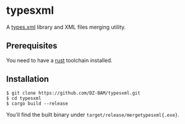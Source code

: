 # typesxml
A [types.xml](https://wiki.dzconfig.com/types/) library and XML files merging utility.

## Prerequisites
You need to have a [rust](https://www.rust-lang.org/) toolchain installed.

## Installation
```
$ git clone https://github.com/DZ-BAM/typesxml.git
$ cd typesxml
$ cargo build --release
```
You'll find the built binary under `target/release/mergetypesxml{.exe}`.